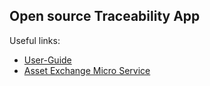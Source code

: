 
## Open source Traceability App

Useful links:
* [User-Guide](./documentation/user-guide/README.md)
* [Asset Exchange Micro Service](./aems/readme.md)
